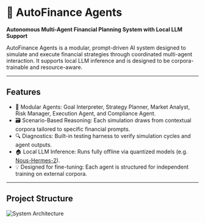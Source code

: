 # 🤖 AutoFinance Agents

**Autonomous Multi-Agent Financial Planning System with Local LLM Support**

AutoFinance Agents is a modular, prompt-driven AI system designed to simulate and execute financial strategies through coordinated multi-agent interaction. It supports local LLM inference and is designed to be corpora-trainable and resource-aware.

---

## Features

- 🧠 Modular Agents: Goal Interpreter, Strategy Planner, Market Analyst, Risk Manager, Execution Agent, and Compliance Agent.
- 🗃️ Scenario-Based Reasoning: Each simulation draws from contextual corpora tailored to specific financial prompts.
- 🔍 Diagnostics: Built-in testing harness to verify simulation cycles and agent outputs.
- 🏠 Local LLM Inference: Runs fully offline via quantized models (e.g. [Nous-Hermes-2](https://huggingface.co/TheBloke/Nous-Hermes-2-Mistral-7B-DPO-GGUF)).
- 💡 Designed for fine-tuning: Each agent is structured for independent training on external corpora.

---

## Project Structure

![System Architecture](docs/system_architecture_diagram.png)
